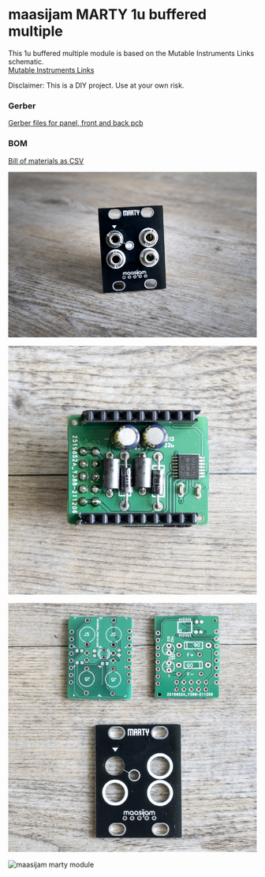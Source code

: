 <h1>maasijam MARTY 1u buffered multiple</h1>

This 1u buffered multiple module is based on the Mutable Instruments Links schematic.
<br />[Mutable Instruments Links](https://mutable-instruments.net/modules/links/)

Disclaimer: This is a DIY project. Use at your own risk.

<h3>Gerber</h3>

[Gerber files for panel, front and back pcb](gerber/)

<h3>BOM</h3>

[Bill of materials as CSV](BOM_marty_2022-06-04.csv)




![maasijam marty module](images/marty_800.jpg)

![maasijam marty module](images/marty_front.jpg)

![maasijam marty module](images/marty_pcbs.jpg)

![maasijam marty module](images/marty_pcb_screen.jpg)

